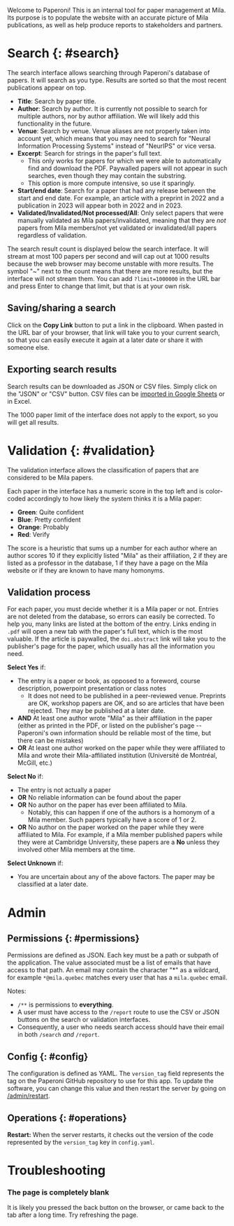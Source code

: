 
Welcome to Paperoni! This is an internal tool for paper management at Mila. Its purpose is to populate the website with an accurate picture of Mila publications, as well as help produce reports to stakeholders and partners.

# Search {: #search}

The search interface allows searching through Paperoni's database of papers. It will search as you type. Results are sorted so that the most recent publications appear on top.

* **Title**: Search by paper title.
* **Author**: Search by author. It is currently not possible to search for multiple authors, nor by author affiliation. We will likely add this functionality in the future.
* **Venue**: Search by venue. Venue aliases are not properly taken into account yet, which means that you may need to search for "Neural Information Processing Systems" instead of "NeurIPS" or vice versa.
* **Excerpt**: Search for strings in the paper's full text.
  * This only works for papers for which we were able to automatically find and download the PDF. Paywalled papers will not appear in such searches, even though they may contain the substring.
  * This option is more compute intensive, so use it sparingly.
* **Start/end date**: Search for a paper that had any release between the start and end date. For example, an article with a preprint in 2022 and a publication in 2023 will appear both in 2022 and in 2023.
* **Validated/Invalidated/Not processed/All**: Only select papers that were manually validated as Mila papers/invalidated, meaning that they are *not* papers from Mila members/not yet validated or invalidated/all papers regardless of validation.

The search result count is displayed below the search interface. It will stream at most 100 papers per second and will cap out at 1000 results because the web browser may become unstable with more results. The symbol "~" next to the count means that there are more results, but the interface will not stream them. You can add `?limit=1000000` in the URL bar and press Enter to change that limit, but that is at your own risk.

## Saving/sharing a search

Click on the **Copy Link** button to put a link in the clipboard. When pasted in the URL bar of your browser, that link will take you to your current search, so that you can easily execute it again at a later date or share it with someone else.

## Exporting search results

Search results can be downloaded as JSON or CSV files. Simply click on the "JSON" or "CSV" button. CSV files can be [imported in Google Sheets](https://blog.golayer.io/google-sheets/import-csv-to-google-sheets) or in Excel.

The 1000 paper limit of the interface does not apply to the export, so you will get all results.

# Validation {: #validation}

The validation interface allows the classification of papers that are considered
to be Mila papers.

Each paper in the interface has a numeric score in the top left and is color-coded accordingly to how likely the system thinks it is a Mila paper:

* **Green**: Quite confident
* **Blue**: Pretty confident
* **Orange**: Probably
* **Red**: Verify

The score is a heuristic that sums up a number for each author where an author scores 10 if they explicitly listed "Mila" as their affiliation, 2 if they are listed as a professor in the database, 1 if they have a page on the Mila website or if they are known to have many homonyms.

## Validation process

For each paper, you must decide whether it is a Mila paper or not. Entries are not deleted from the database, so errors can easily be corrected. To help you, many links are listed at the bottom of the entry. Links ending in `.pdf` will open a new tab with the paper's full text, which is the most valuable. If the article is paywalled, the `doi.abstract` link will take you to the publisher's page for the paper, which usually has all the information you need.

**Select Yes** if:

* The entry is a paper or book, as opposed to a foreword, course description, powerpoint presentation or class notes
    * It does not need to be published in a peer-reviewed venue. Preprints are OK, workshop papers are OK, and so are articles that have been rejected. They may be published at a later date.
* **AND** At least one author wrote "Mila" as their affiliation in the paper (either as printed in the PDF, or listed on the publisher's page -- Paperoni's own information should be reliable most of the time, but there can be mistakes)
* **OR** At least one author worked on the paper while they were affiliated to Mila and wrote their Mila-affiliated institution (Université de Montréal, McGill, etc.)

**Select No** if:

* The entry is not actually a paper
* **OR** No reliable information can be found about the paper
* **OR** No author on the paper has ever been affiliated to Mila.
    * Notably, this can happen if one of the authors is a homonym of a Mila member. Such papers typically have a score of 1 or 2.
* **OR** No author on the paper worked on the paper while they were affiliated to Mila. For example, if a Mila member published papers while they were at Cambridge University, these papers are a **No** unless they involved other Mila members at the time.

**Select Unknown** if:

* You are uncertain about any of the above factors. The paper may be classified at a later date.

# Admin

## Permissions {: #permissions}

Permissions are defined as JSON. Each key must be a path or subpath of the application. The value associated must be a list of emails that have access to that path. An email may contain the character "*" as a wildcard, for example `*@mila.quebec` matches every user that has a `mila.quebec` email.

Notes:

* `/**` is permissions to **everything**.
* A user must have access to the `/report` route to use the CSV or JSON buttons on the search or validation interfaces.
* Consequently, a user who needs search access should have their email in both `/search` *and* `/report`.


## Config {: #config}

The configuration is defined as YAML. The `version_tag` field represents the tag on the Paperoni GitHub repository to use for this app. To update the software, you can change this value and then restart the server by going on [/admin/restart](/admin/restart).

## Operations {: #operations}

**Restart:** When the server restarts, it checks out the version of the code represented by the `version_tag` key in `config.yaml`.

# Troubleshooting

### The page is completely blank

It is likely you pressed the back button on the browser, or came back to the tab after a long time. Try refreshing the page.
